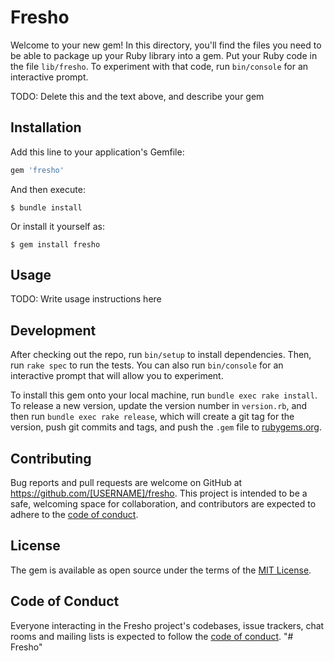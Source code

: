 # Fresho

Welcome to your new gem! In this directory, you'll find the files you need to be able to package up your Ruby library into a gem. Put your Ruby code in the file `lib/fresho`. To experiment with that code, run `bin/console` for an interactive prompt.

TODO: Delete this and the text above, and describe your gem

## Installation

Add this line to your application's Gemfile:

```ruby
gem 'fresho'
```

And then execute:

    $ bundle install

Or install it yourself as:

    $ gem install fresho

## Usage

TODO: Write usage instructions here

## Development

After checking out the repo, run `bin/setup` to install dependencies. Then, run `rake spec` to run the tests. You can also run `bin/console` for an interactive prompt that will allow you to experiment.

To install this gem onto your local machine, run `bundle exec rake install`. To release a new version, update the version number in `version.rb`, and then run `bundle exec rake release`, which will create a git tag for the version, push git commits and tags, and push the `.gem` file to [rubygems.org](https://rubygems.org).

## Contributing

Bug reports and pull requests are welcome on GitHub at https://github.com/[USERNAME]/fresho. This project is intended to be a safe, welcoming space for collaboration, and contributors are expected to adhere to the [code of conduct](https://github.com/[USERNAME]/fresho/blob/master/CODE_OF_CONDUCT.md).


## License

The gem is available as open source under the terms of the [MIT License](https://opensource.org/licenses/MIT).

## Code of Conduct

Everyone interacting in the Fresho project's codebases, issue trackers, chat rooms and mailing lists is expected to follow the [code of conduct](https://github.com/[USERNAME]/fresho/blob/master/CODE_OF_CONDUCT.md).
"# Fresho" 
